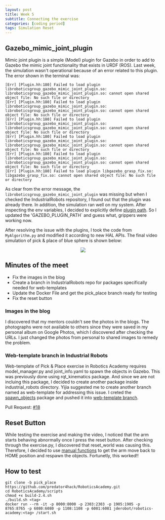 ```yaml
---
layout: post
title: Week 5
subtitle: Connecting the exercise
categories: [coding period]
tags: Simulation Reset
---
```


## Gazebo_mimic_joint_plugin

Mimic joint plugin is a simple (Model) plugin for Gazebo in order to add to Gazebo the mimic joint functionality that exists in URDF (ROS). Last week, the simulation wasn't operational because of an error related to this plugin. The error shown in the terminal was:

    [Err] [Plugin.hh:180] Failed to load plugin libroboticsgroup_gazebo_mimic_joint_plugin.so: libroboticsgroup_gazebo_mimic_joint_plugin.so: cannot open shared object file: No such file or directory
    [Err] [Plugin.hh:180] Failed to load plugin libroboticsgroup_gazebo_mimic_joint_plugin.so: libroboticsgroup_gazebo_mimic_joint_plugin.so: cannot open shared object file: No such file or directory
    [Err] [Plugin.hh:180] Failed to load plugin libroboticsgroup_gazebo_mimic_joint_plugin.so: libroboticsgroup_gazebo_mimic_joint_plugin.so: cannot open shared object file: No such file or directory
    [Err] [Plugin.hh:180] Failed to load plugin libroboticsgroup_gazebo_mimic_joint_plugin.so: libroboticsgroup_gazebo_mimic_joint_plugin.so: cannot open shared object file: No such file or directory
    [Err] [Plugin.hh:180] Failed to load plugin libroboticsgroup_gazebo_mimic_joint_plugin.so: libroboticsgroup_gazebo_mimic_joint_plugin.so: cannot open shared object file: No such file or directory
    [Err] [Plugin.hh:180] Failed to load plugin libgazebo_grasp_fix.so: libgazebo_grasp_fix.so: cannot open shared object file: No such file or directory

As clear from the error message, the `libroboticsgroup_gazebo_mimic_joint_plugin` was missing but when I checked the IndustrialRobots repository, I found out that the plugin was already there. In addition, the simulation ran well on my system. After inspecting the env variables, I decided to explicitly define [plugin path](https://github.com/predator4hack/RoboticsAcademy/commit/eb743a83ab54d96d37879d8cadb6f48601a0c81b). So I updated the 'GAZEBO_PLUGIN_PATH` and guess what, grippers were working now.

After resolving the issue with the plugins, I took the code from `MyAlgorithm.py` and modified it according to new HAL APIs. The final video simulation of pick & place of blue sphere is shown below:

<p align="center"><img src="https://youtu.be/1rrcCzl-JWI"></p>

## Minutes of the meet

- Fix the images in the blog
- Create a branch in IndustrialRobots repo for packages specifically needed for web-templates
- Update the Docker File and get the pick_place branch ready for testing
- Fix the reset button

### Images in the blog

I discovered that my mentors couldn't see the photos in the blogs. The photographs were not available to others since they were saved in my personal album on Google Photos, which I discovered after checking the URLs. I just changed the photos from personal to shared images to remedy the problem.

### Web-template branch in Industrial Robots

Web-template of Pick & Place exercise in Robotics Academy requires model_manager.py and joint_info.yaml to spawn the objects in Gazebo. This was previously done using rqt_kinematics package. And since we are not incluing this package, I decided to create another package inside industrial_robots directory. Yijia suggested me to create another branch named as web-template for addressing this issue. I creted the [spawn_objects](https://github.com/JdeRobot/IndustrialRobots/tree/web-template/industrial_robots/spawn_objects) package and pushed it into [web-template branch](https://github.com/JdeRobot/IndustrialRobots/tree/web-template).

Pull Request: [#18](https://github.com/JdeRobot/IndustrialRobots/pull/18)

## Reset Button

While testing the exercise and making the video, I noticed that the arm starts behaving abnormally once I press the reset button. After checking through the exercise.py, I discovered that reset_world was causing this. Therefore, I decided to use [manual functions](https://github.com/predator4hack/RoboticsAcademy/blob/pick_place/exercises/pick_place/web-template/env.py) to get the arm move back to HOME position and respawn the objects. Fortunetly, this worked!!

## How to test

    git clone -b pick_place https://github.com/predator4hack/RoboticsAcademy.git
    cd RoboticsAcademy/scripts
    chmod +x build-2.4.sh
    ./build.sh <tag> 
    docker run --rm -it -p 8000:8000 -p 2303:2303 -p 1905:1905 -p 8765:8765 -p 6080:6080 -p 1108:1108 -p 6081:6081 jderobot/robotics-academy:<tag> /start.sh
